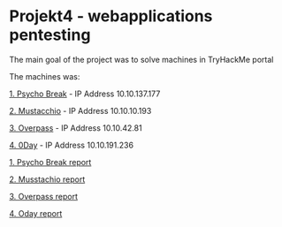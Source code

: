 # Projekt4 - webapplications pentesting

The main goal of the project was to solve machines in TryHackMe portal

The machines was:

[1. Psycho Break](https://tryhackme.com/room/psychobreak) - IP Address 10.10.137.177

[2. Mustacchio](https://tryhackme.com/room/mustacchio) - IP Address 10.10.10.193

[3. Overpass](https://tryhackme.com/room/overpass) - IP Address 10.10.42.81

[4. 0Day](https://tryhackme.com/room/0day) - IP Address 10.10.191.236

[1. Psycho Break report](https://github.com/stachu79/projekt4/blob/main/psycho.md)

[2. Musstachio report](https://github.com/stachu79/projekt4/blob/main/musstachio.md)

[3. Overpass report](https://github.com/stachu79/projekt4/blob/main/overpass.md)

[4. Oday report](https://github.com/stachu79/projekt4/blob/main/0day.md)





